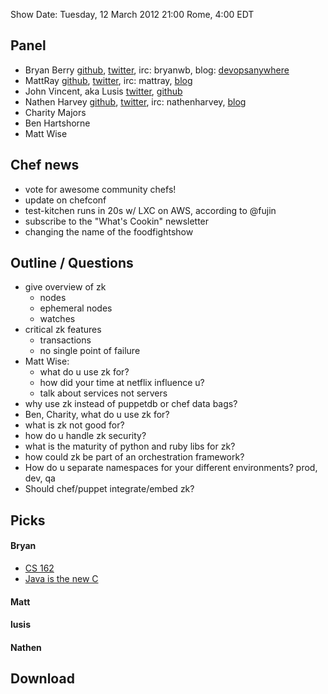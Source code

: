 Show Date:  Tuesday, 12 March 2012 21:00 Rome, 4:00 EDT

Panel<a name="panel"></a>
-----

* Bryan Berry [github](http://github.com/bryanwb), [twitter](http://twitter.com/bryanwb), irc: bryanwb, blog: [devopsanywhere](http://devopsanywhere.blogspot.com)
* MattRay [github](http://github.com/mattray), [twitter](http://twitter.com/mattray), irc: mattray, [blog](http://www.leastresistance.net/)
* John Vincent, aka Lusis [twitter](https://twitter.com/#!/lusis), [github](https://github.com/lusis    )
* Nathen Harvey [github](http://github.com/nathenharvey),
  [twitter](http://twitter.com/nathenharvey), irc: nathenharvey,
  [blog](http://nathenharvey.com)
* Charity Majors
* Ben Hartshorne
* Matt Wise

Chef news
---------

* vote for awesome community chefs!
* update on chefconf
* test-kitchen runs in 20s w/ LXC on AWS, according to @fujin
* subscribe to the "What's Cookin" newsletter
* changing the name of the foodfightshow

Outline / Questions
-------------------

* give overview of zk
  * nodes
  * ephemeral nodes
  * watches
* critical zk features
  * transactions
  * no single point of failure
* Matt Wise: 
  * what do u use zk for? 
  * how did your time at netflix influence u?
  * talk about services not servers
* why use zk instead of puppetdb or chef data bags?
* Ben, Charity, what do u use zk for?
* what is zk not good for?
* how do u handle zk security?
* what is the maturity of python and ruby libs for zk?
* how could zk be part of an orchestration framework?
* How do u separate namespaces for your different environments? prod, dev, qa
* Should chef/puppet integrate/embed zk?


Picks<a name="picks"></a>
-----

#### Bryan  

* [CS 162](http://www.youtube.com/watch?v=XgQo4JkN4Bw)
* [Java is the new C](http://www.slideshare.net/mobile/pcalcado/from-a-monolithic-ruby-on-rails-app-to-the-jvm)

#### Matt  

#### lusis  

#### Nathen  

Download
--------
